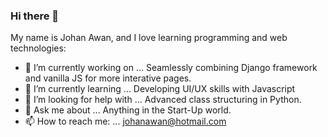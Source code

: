 ### Hi there 👋

My name is Johan Awan, and I love learning programming and web technologies:

- 🔭 I’m currently working on ...  Seamlessly combining Django framework and vanilla JS for more interative pages.
- 🌱 I’m currently learning ... Developing UI/UX skills with Javascript
- 🤔 I’m looking for help with ... Advanced class structuring in Python.
- 💬 Ask me about ... Anything in the Start-Up world.
- 📫 How to reach me: ... johanawan@hotmail.com
